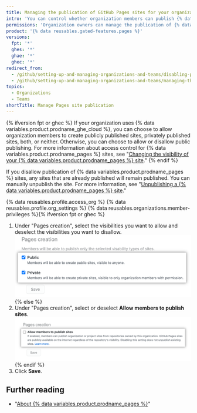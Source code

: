 ```yaml
---
title: Managing the publication of GitHub Pages sites for your organization
intro: 'You can control whether organization members can publish {% data variables.product.prodname_pages %} sites from repositories in the organization{% ifversion fpt or ghec %} and restrict the visibilities that members can choose for the sites{% endif %}.'
permissions: 'Organization owners can manage the publication of {% data variables.product.prodname_pages %} sites from repositories in the organization.'
product: '{% data reusables.gated-features.pages %}'
versions:
  fpt: '*'
  ghes: '*'
  ghae: '*'
  ghec: '*'
redirect_from:
  - /github/setting-up-and-managing-organizations-and-teams/disabling-publication-of-github-pages-sites-for-your-organization
  - /github/setting-up-and-managing-organizations-and-teams/managing-the-publication-of-github-pages-sites-for-your-organization
topics:
  - Organizations
  - Teams
shortTitle: Manage Pages site publication
---
```


{% ifversion fpt or ghec %}
If your organization uses {% data variables.product.prodname_ghe_cloud %}, you can choose to allow organization members to create publicly published sites, privately published sites, both, or neither. Otherwise, you can choose to allow or disallow public publishing. For more information about access control for {% data variables.product.prodname_pages %} sites, see "[Changing the visibility of your {% data variables.product.prodname_pages %} site](/pages/getting-started-with-github-pages/changing-the-visibility-of-your-github-pages-site)."
{% endif %}

If you disallow publication of {% data variables.product.prodname_pages %} sites, any sites that are already published will remain published. You can manually unpublish the site. For more information, see "[Unpublishing a {% data variables.product.prodname_pages %} site](/pages/getting-started-with-github-pages/unpublishing-a-github-pages-site)."

{% data reusables.profile.access_org %}
{% data reusables.profile.org_settings %}
{% data reusables.organizations.member-privileges %}{% ifversion fpt or ghec %}
1. Under "Pages creation", select the visibilities you want to allow and deselect the visibilities you want to disallow.
  ![Checkboxes to allow or disallow creation of {% data variables.product.prodname_pages %} sites](/assets/images/help/organizations/github-pages-creation-checkboxes.png){% else %}
1. Under "Pages creation", select or deselect **Allow members to publish sites**.
  ![Unselected checkbox for "Allow members to publish sites" option](/assets/images/help/organizations/org-settings-pages-disable-publication-checkbox.png){% endif %}
1. Click **Save**.

## Further reading

- "[About {% data variables.product.prodname_pages %}](/pages/getting-started-with-github-pages/about-github-pages)"
